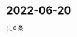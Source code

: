# 2022-06-20

共 0 条

<!-- BEGIN WEIBO -->
<!-- 最后更新时间 Mon Jun 20 2022 21:36:29 GMT+0800 (China Standard Time) -->

<!-- END WEIBO -->
